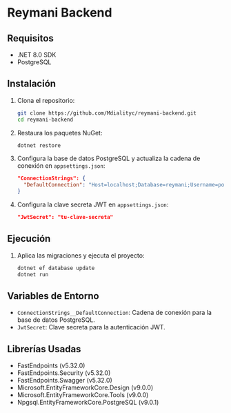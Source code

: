 # Reymani Backend

## Requisitos

- .NET 8.0 SDK
- PostgreSQL

## Instalación

1. Clona el repositorio:

   ```sh
   git clone https://github.com/Mdialityc/reymani-backend.git
   cd reymani-backend
   ```

2. Restaura los paquetes NuGet:

   ```sh
   dotnet restore
   ```

3. Configura la base de datos PostgreSQL y actualiza la cadena de conexión en `appsettings.json`:

   ```json
   "ConnectionStrings": {
     "DefaultConnection": "Host=localhost;Database=reymani;Username=postgres;Password=tu-contraseña"
   }
   ```

4. Configura la clave secreta JWT en `appsettings.json`:
   ```json
   "JwtSecret": "tu-clave-secreta"
   ```

## Ejecución

1. Aplica las migraciones y ejecuta el proyecto:

   ```sh
   dotnet ef database update
   dotnet run
   ```

## Variables de Entorno

- `ConnectionStrings__DefaultConnection`: Cadena de conexión para la base de datos PostgreSQL.
- `JwtSecret`: Clave secreta para la autenticación JWT.

## Librerías Usadas

- FastEndpoints (v5.32.0)
- FastEndpoints.Security (v5.32.0)
- FastEndpoints.Swagger (v5.32.0)
- Microsoft.EntityFrameworkCore.Design (v9.0.0)
- Microsoft.EntityFrameworkCore.Tools (v9.0.0)
- Npgsql.EntityFrameworkCore.PostgreSQL (v9.0.1)

